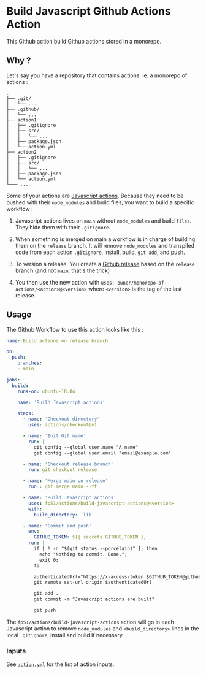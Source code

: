 Build Javascript Github Actions Action
======================================

This Github action build Github actions stored in a monorepo.

## Why ?

Let's say you have a repository that contains actions. ie. a monorepo of actions : 

```
.
├── .git/
│   └── ...
├── .github/
│   └── ...
├── action1
│   ├── .gitignore
│   ├── src/
│   │   └── ...
│   ├── package.json
│   └── action.yml
├── action2
│   ├── .gitignore
│   ├── src/
│   │   └── ...
│   ├── package.json
│   └── action.yml
└─── ...
```

Some of your actions are [Javascript actions](https://help.github.com/en/articles/about-actions#types-of-actions).
Because they need to be pushed with their `node_modules` and build files, you want to build a specific workflow : 

1. Javascript actions lives on `main` without `node_modules` and build `files`. They hide them with their `.gitignore`.

2. When something is merged on main a workflow is in charge of building them on the `release` branch. It will remove
   `node_modules` and transpiled code from each action `.gitignore`, install, build, `git add`, and push.

3. To version a release. You create a [Github release](https://help.github.com/en/articles/creating-releases) based on the
   `release` branch (and not `main`, that's the trick)

4. You then use the new action with `uses: owner/monorepo-of-actions/<action>@<version>` where `<version>` is the
   tag of the last release.

## Usage

The Github Workflow to use this action looks like this : 

```yaml
name: Build actions on release branch

on:
  push:
    branches:
    - main

jobs:
  build:
    runs-on: ubuntu-18.04

    name: 'Build Javascript actions'

    steps:
      - name: 'Checkout directory'
        uses: actions/checkout@v1

      - name: 'Init Git name'
        run: |
          git config --global user.name "A name"
          git config --global user.email "email@example.com"

      - name: 'Checkout release branch'
        run: git checkout release

      - name: 'Merge main on release'
        run : git merge main --ff

      - name: 'Build Javascript actions'
        uses: fp51/actions/build-javascript-actions@<version>
        with:
          build_directory: 'lib'

      - name: 'Commit and push'
        env:
          GITHUB_TOKEN: ${{ secrets.GITHUB_TOKEN }}
        run: |
          if [ ! -n "$(git status --porcelain)" ]; then
            echo "Nothing to commit. Done.";
            exit 0;
          fi

          authenticatedUrl="https://x-access-token:$GITHUB_TOKEN@github.com/$GITHUB_REPOSITORY.git"
          git remote set-url origin $authenticatedUrl

          git add .
          git commit -m "Javascript actions are built"

          git push
```

The `fp51/actions/build-javascript-actions` action will go in each Javascript
action to remove `node_modules` and `<build_directory>` lines in the local
`.gitignore`, install and build if necessary.

### Inputs

See [`action.yml`](./action.yml) for the list of action inputs.
